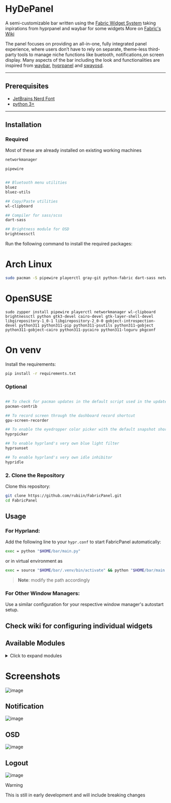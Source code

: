 # HyDePanel

A semi-customizable bar written using the [Fabric Widget System](https://github.com/Fabric-Development/fabric) taking inpirations from hyprpanel and waybar for some widgets
More on [Fabric's Wiki](https://wiki.ffpy.org)

The panel focuses on providing an all-in-one, fully integrated panel experience, where users don’t have to rely on separate, theme-less third-party tools to manage niche functions like buetooth, notifications,on screen display.
Many aspects of the bar including the look and functionalities are inspired from [waybar](https://github.com/Alexays/Waybar), [hyprpanel](https://hyprpanel.com) and [swayosd](https://github.com/ErikReider/SwayOSD).

---

## Prerequisites

- [JetBrains Nerd Font](https://www.nerdfonts.com)
- [python 3+](https://www.python.org/downloads/)

---

## **Installation**

### Required

Most of these are already installed on existing working machines

```sh
networkmanager

pipewire


## Bluetooth menu utilities
bluez
bluez-utils

## Copy/Paste utilities
wl-clipboard

## Compiler for sass/scss
dart-sass

## Brightness module for OSD
brightnessctl
```

Run the following command to install the required packages:

# Arch Linux

```sh
sudo pacman -S pipewire playerctl gray-git python-fabric dart-sass networkmanager wl-clipboard brightnessctl python pacman-contrib gtk3 cairo gtk-layer-shell libgirepository gobject-introspection gobject-introspection-runtime python python-pip python-gobject python-psutils python-cairo python-loguru pkgconf
```

# OpenSUSE

```
sudo zypper install pipewire playerctl networkmanager wl-clipboard brightnessctl python gtk3-devel cairo-devel gtk-layer-shell-devel libgirepository-1_0-1 libgirepository-2_0-0 gobject-introspection-devel python311 python311-pip python311-psutils python311-gobject python311-gobject-cairo python311-pycairo python311-loguru pkgconf
```

# On venv

Install the requirements:

```sh
pip install -r requirements.txt
```

### Optional

```sh

## To check for pacman updates in the default script used in the updates module
pacman-contrib

## To record screen through the dashboard record shortcut
gpu-screen-recorder

## To enable the eyedropper color picker with the default snapshot shortcut in the dashboard
hyprpicker

## To enable hyprland's very own blue light filter
hyprsunset

## To enable hyprland's very own idle inhibitor
hypridle

```

### **2. Clone the Repository**

Clone this repository:

```sh
git clone https://github.com/rubiin/FabricPanel.git
cd FabricPanel
```

## **Usage**

### **For Hyprland:**

Add the following line to your `hypr.conf` to start FabricPanel automatically:

```sh
exec = python "$HOME/bar/main.py"
```

or in virtual environment as

```sh
exec = source "$HOME/bar/.venv/bin/activate" && python "$HOME/bar/main.py"

```

> **Note**: modify the path accordingly

### **For Other Window Managers:**

Use a similar configuration for your respective window manager's autostart setup.

## Check wiki for configuring individual widgets

## **Available Modules**

<details>
<summary>Click to expand modules</summary>

- battery
- workspaces
- window_title
- media
- volume
- bluetooth
- weather
- keyboard
- clock
- system_tray
- taskbar
- language
- keyboard
- ram
- cpu
- storage
- cputemp
- updates
- hypr_sunset
- hypr_idle

</details>

# Screenshots

![image](https://github.com/user-attachments/assets/4bd1fd6d-6c35-43e1-ae47-f0f76089f447)

## Notification

![image](https://github.com/user-attachments/assets/07be6619-067d-4322-9e10-6d0a646e257f)

## OSD

![image](https://github.com/user-attachments/assets/25e171ff-f85e-4b62-9ed3-8e3479c2e4b4)

## Logout

![image](https://github.com/user-attachments/assets/18b5c851-4d3a-4801-b4c3-dbb555cfbae9)

> [!WARNING]
> This is still in early development and will include breaking changes
